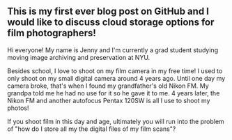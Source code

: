 ## This is my first ever blog post on GitHub and I would like to discuss cloud storage options for film photographers!

Hi everyone! My name is Jenny and I'm currently a grad student studying moving image archiving and preservation at NYU.

Besides school, I love to shoot on my film camera in my free time!
I used to only shoot on my small digital camera around 4 years ago. Until one day my camera broke, that's when I found my grandfather's old Nikon FM. My grandpa told me he had no use for it so he gave it to me. 4 years later, the Nikon FM and another autofocus Pentax 120SW is all I use to shoot my photos!

If you shoot film in this day and age, ultimately you will run into the problem of "how do I store all my the digital files of my film scans"?



